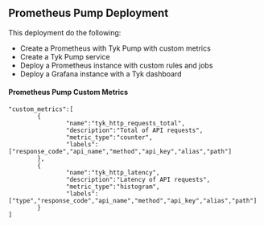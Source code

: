 ## Prometheus Pump Deployment
This deployment do the following:
- Create a Prometheus with Tyk Pump with custom metrics
- Create a Tyk Pump service
- Deploy a Prometheus instance with custom rules and jobs
- Deploy a Grafana instance with a Tyk dashboard

#### Prometheus Pump Custom Metrics
```
"custom_metrics":[
		{
				"name":"tyk_http_requests_total",
				"description":"Total of API requests",
				"metric_type":"counter",
				"labels":["response_code","api_name","method","api_key","alias","path"]
		},
		{
				"name":"tyk_http_latency",
				"description":"Latency of API requests",
				"metric_type":"histogram",
				"labels":["type","response_code","api_name","method","api_key","alias","path"]
		}
]
```
